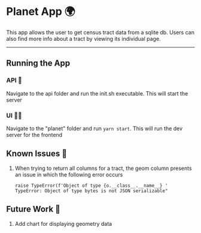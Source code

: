 # Planet App 🌍

This app allows the user to get census tract data from a sqlite db. Users can also find more info about a tract by viewing its individual page.

<hr/>

## Running the App

### API 🔧

Navigate to the api folder and run the init.sh executable. This will start the server

### UI 💅🏿

Navigate to the "planet" folder and run `yarn start`. This will run the dev server for the frontend

## Known Issues 🔔

1. When trying to return all columns for a tract, the geom column presents an issue in which the following error occurs

   `raise TypeError(f'Object of type {o.__class__.__name__} ' TypeError: Object of type bytes is not JSON serializable"`

## Future Work 🚀

1. Add chart for displaying geometry data
